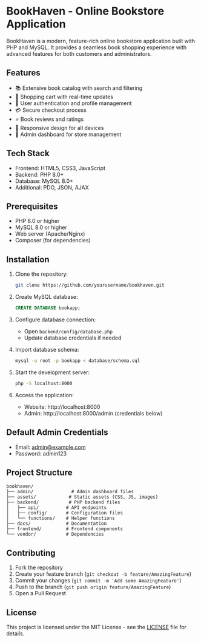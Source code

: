 # BookHaven - Online Bookstore Application

BookHaven is a modern, feature-rich online bookstore application built with PHP and MySQL. It provides a seamless book shopping experience with advanced features for both customers and administrators.

## Features

- 📚 Extensive book catalog with search and filtering
- 🛒 Shopping cart with real-time updates
- 👤 User authentication and profile management
- 💳 Secure checkout process
- ⭐ Book reviews and ratings
- 📱 Responsive design for all devices
- 🔐 Admin dashboard for store management

## Tech Stack

- Frontend: HTML5, CSS3, JavaScript
- Backend: PHP 8.0+
- Database: MySQL 8.0+
- Additional: PDO, JSON, AJAX

## Prerequisites

- PHP 8.0 or higher
- MySQL 8.0 or higher
- Web server (Apache/Nginx)
- Composer (for dependencies)

## Installation

1. Clone the repository:
   ```bash
   git clone https://github.com/yourusername/bookhaven.git
   ```

2. Create MySQL database:
   ```sql
   CREATE DATABASE bookapp;
   ```

3. Configure database connection:
   - Open `backend/config/database.php`
   - Update database credentials if needed

4. Import database schema:
   ```bash
   mysql -u root -p bookapp < database/schema.sql
   ```

5. Start the development server:
   ```bash
   php -S localhost:8000
   ```

6. Access the application:
   - Website: http://localhost:8000
   - Admin: http://localhost:8000/admin (credentials below)

## Default Admin Credentials

- Email: admin@example.com
- Password: admin123

## Project Structure

```
bookhaven/
├── admin/              # Admin dashboard files
├── assets/            # Static assets (CSS, JS, images)
├── backend/           # PHP backend files
│   ├── api/          # API endpoints
│   ├── config/       # Configuration files
│   └── functions/    # Helper functions
├── docs/             # Documentation
├── frontend/         # Frontend components
└── vendor/           # Dependencies
```

## Contributing

1. Fork the repository
2. Create your feature branch (`git checkout -b feature/AmazingFeature`)
3. Commit your changes (`git commit -m 'Add some AmazingFeature'`)
4. Push to the branch (`git push origin feature/AmazingFeature`)
5. Open a Pull Request

## License

This project is licensed under the MIT License - see the [LICENSE](LICENSE) file for details.